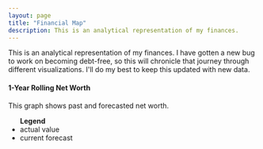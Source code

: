 ```yaml
---
layout: page
title: "Financial Map"
description: This is an analytical representation of my finances.
---
```


This is an analytical representation of my finances.
I have gotten a new bug to work on becoming debt-free, so this will chronicle that journey through different visualizations.
I'll do my best to keep this updated with new data.

#### 1-Year Rolling Net Worth
This graph shows past and forecasted net worth.

<ul id="legend">
  <strong>Legend</strong>
  <li class="actual"><span> </span> actual value</li>
  <li class="current"><span> </span> current forecast</li>
</ul>

<div id="graphs"></div>

<link rel="stylesheet" type="text/css" href="graphs.css">
<script
  src="https://code.jquery.com/jquery-3.2.1.min.js"
  integrity="sha256-hwg4gsxgFZhOsEEamdOYGBf13FyQuiTwlAQgxVSNgt4="
  crossorigin="anonymous"></script>
<script src="http://d3js.org/d3.v3.min.js"></script>
<script src="https://d3js.org/d3-queue.v3.min.js"></script>
<script src="graphs.js"></script>
